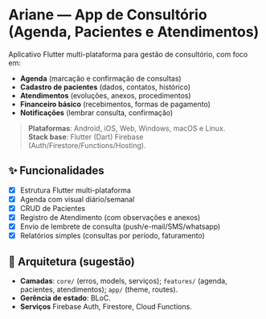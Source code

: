 # Ariane — App de Consultório (Agenda, Pacientes e Atendimentos)

Aplicativo Flutter multi-plataforma para gestão de consultório, com foco em:
- **Agenda** (marcação e confirmação de consultas)
- **Cadastro de pacientes** (dados, contatos, histórico)
- **Atendimentos** (evoluções, anexos, procedimentos)
- **Financeiro básico** (recebimentos, formas de pagamento)
- **Notificações** (lembrar consulta, confirmação)

> **Plataformas**: Android, iOS, Web, Windows, macOS e Linux.  
> **Stack base**: Flutter (Dart) Firebase (Auth/Firestore/Functions/Hosting).

## ✨ Funcionalidades

- [x] Estrutura Flutter multi-plataforma
- [x] Agenda com visual diário/semanal
- [x] CRUD de Pacientes
- [x] Registro de Atendimento (com observações e anexos)
- [x] Envio de lembrete de consulta (push/e-mail/SMS/whatsapp) 
- [x] Relatórios simples (consultas por período, faturamento) 

## 🧱 Arquitetura (sugestão)

- **Camadas**: `core/` (erros, models, serviços); `features/` (agenda, pacientes, atendimentos); `app/` (theme, routes).
- **Gerência de estado**: BLoC.
- **Serviços** Firebase Auth, Firestore, Cloud Functions.
